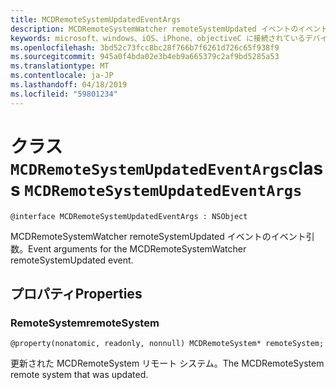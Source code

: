 ```yaml
---
title: MCDRemoteSystemUpdatedEventArgs
description: MCDRemoteSystemWatcher remoteSystemUpdated イベントのイベント引数。
keywords: microsoft、windows、iOS、iPhone、objectiveC に接続されているデバイス、プロジェクトのローマ
ms.openlocfilehash: 3bd52c73fcc8bc28f766b7f6261d726c65f938f9
ms.sourcegitcommit: 945a0f4bda02e3b4eb9a665379c2af9bd5285a53
ms.translationtype: MT
ms.contentlocale: ja-JP
ms.lasthandoff: 04/18/2019
ms.locfileid: "59801234"
---
```

# <a name="class-mcdremotesystemupdatedeventargs"></a><span data-ttu-id="78859-104">クラス `MCDRemoteSystemUpdatedEventArgs`</span><span class="sxs-lookup"><span data-stu-id="78859-104">class `MCDRemoteSystemUpdatedEventArgs`</span></span> 

```
@interface MCDRemoteSystemUpdatedEventArgs : NSObject
```  

<span data-ttu-id="78859-105">MCDRemoteSystemWatcher remoteSystemUpdated イベントのイベント引数。</span><span class="sxs-lookup"><span data-stu-id="78859-105">Event arguments for the MCDRemoteSystemWatcher remoteSystemUpdated event.</span></span>

## <a name="properties"></a><span data-ttu-id="78859-106">プロパティ</span><span class="sxs-lookup"><span data-stu-id="78859-106">Properties</span></span>

### <a name="remotesystem"></a><span data-ttu-id="78859-107">RemoteSystem</span><span class="sxs-lookup"><span data-stu-id="78859-107">remoteSystem</span></span>
`@property(nonatomic, readonly, nonnull) MCDRemoteSystem* remoteSystem;`

<span data-ttu-id="78859-108">更新された MCDRemoteSystem リモート システム。</span><span class="sxs-lookup"><span data-stu-id="78859-108">The MCDRemoteSystem remote system that was updated.</span></span>